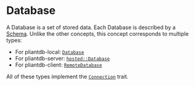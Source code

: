 # Database

A Database is a set of stored data. Each Database is described by a [Schema](./schema.md). Unlike the other concepts, this concept corresponds to multiple types:

- For pliantdb-local: [`Database`](https://pliantdb.dev/main/pliantdb/local/struct.Database.html)
- For pliantdb-server: [`hosted::Database`](https://pliantdb.dev/main/pliantdb/server/struct.Database.html)
- For pliantdb-client: [`RemoteDatabase`](https://pliantdb.dev/main/pliantdb/client/struct.RemoteDatabase.html)

All of these types implement the [`Connection`](../../traits/connection.md) trait.
